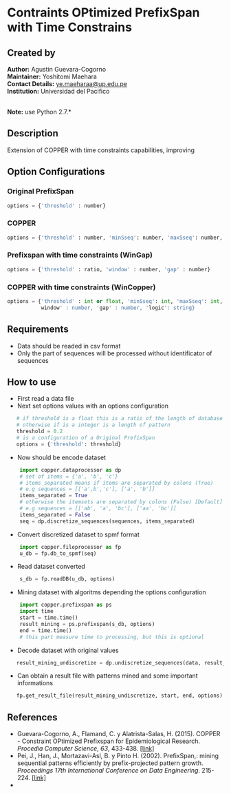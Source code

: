 # Contraints OPtimized PrefixSpan with Time Constrains

## Created by
**Author:** Agustin Guevara-Cogorno <br />
**Maintainer:** Yoshitomi Maehara <br />
**Contact Details:** ye.maeharaa@up.edu.pe <br />
**Institution:** Universidad del Pacifico
<br /><br />

**Note:** use Python 2.7.*

## Description
Extension of COPPER with time constraints capabilities, improving 

## Option Configurations
### Original PrefixSpan
```python
options = {'threshold' : number}
```

### COPPER
```python
options = {'threshold' : number, 'minSseq': number, 'maxSseq': number, minSize': int, 'maxSize': number, 'logic': string}
```

### Prefixspan with time constraints (WinGap)
```python
options = {'threshold' : ratio, 'window' : number, 'gap' : number}
```

### COPPER with time constraints (WinCopper)
```python
options = {'threshold' : int or float, 'minSseq': int, 'maxSseq': int, 'minSize': int, 'maxSize': int,
           window' : number, 'gap' : number, 'logic': string}
```

## Requirements
- Data should be readed in csv format
- Only the part of sequences will be processed without identificator of sequences

## How to use
- First read a data file
- Next set options values with an options configuration
```python
   # if threshold is a float this is a ratio of the length of database
   # otherwise if is a integer is a length of pattern
   threshold = 0.2
   # is a configuration of a Original PrefixSpan
   options = {'threshold': threshold}
```
- Now should be encode dataset

```python
    import copper.dataprocessor as dp
    # set of items = {'a', 'b', 'c'}
    # items_separated means if items are separated by colons (True)
    # e.g sequences = [['a',b','c'], ['a', 'b']]
    items_separated = True
    # otherwise the itemsets are separated by colons (False) [Default]
    # e.g sequences = [['ab', 'a', 'bc'], ['aa', 'bc']]
    items_separated = False
    seq = dp.discretize_sequences(sequences, items_separated)
```

- Convert discretized dataset to spmf format

```python
    import copper.fileprocessor as fp
    u_db = fp.db_to_spmf(seq)
```

- Read dataset converted

```python
    s_db = fp.readDB(u_db, options)
```

- Mining dataset with algoritms depending the options configuration

```python
    import copper.prefixspan as ps
    import time
    start = time.time()
    result_mining = ps.prefixspan(s_db, options)
    end = time.time()
    # this part measure time to processing, but this is optional
```

- Decode dataset with original values

```python
   result_mining_undiscretize = dp.undiscretize_sequences(data, result_mining)
```

- Can obtain a result file with patterns mined and some important informations

```python
   fp.get_result_file(result_mining_undiscretize, start, end, options)
```

## References
- Guevara-Cogorno, A., Flamand, C. y Alatrista-Salas, H. (2015). COPPER - Constraint OPtimized Prefixspan for Epidemiological Research. *Procedia Computer Science*, *63*, 433-438.  [[link]](http://www.sciencedirect.com/science/article/pii/S1877050915024990)
- Pei, J., Han, J., Mortazavi-Asl, B. y Pinto H. (2002). PrefixSpan,: mining sequential patterns efficiently by prefix-projected pattern growth. *Proceedings 17th International Conference on Data Engineering*. 215-224. [ [link]](http://jayurbain.com/msoe/cs498-datamining/prefixspan_mining_sequential_patterns_by_prefix_projected_growth.pdf)
- 
